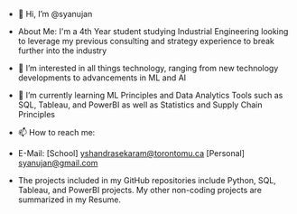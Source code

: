 - 👋 Hi, I’m @syanujan
- About Me: I'm a 4th Year student studying Industrial Engineering looking to leverage my previous consulting and strategy experience to break further into the industry
- 👀 I’m interested in all things technology, ranging from new technology developments to advancements in ML and AI
- 🌱 I’m currently learning ML Principles and Data Analytics Tools such as SQL, Tableau, and PowerBI as well as Statistics and Supply Chain Principles
- 📫 How to reach me:
- E-Mail: [School] yshandrasekaram@torontomu.ca [Personal] syanujan@gmail.com

- The projects included in my GitHub repositories include Python, SQL, Tableau, and PowerBI projects. My other non-coding projects are summarized in my Resume.
  
